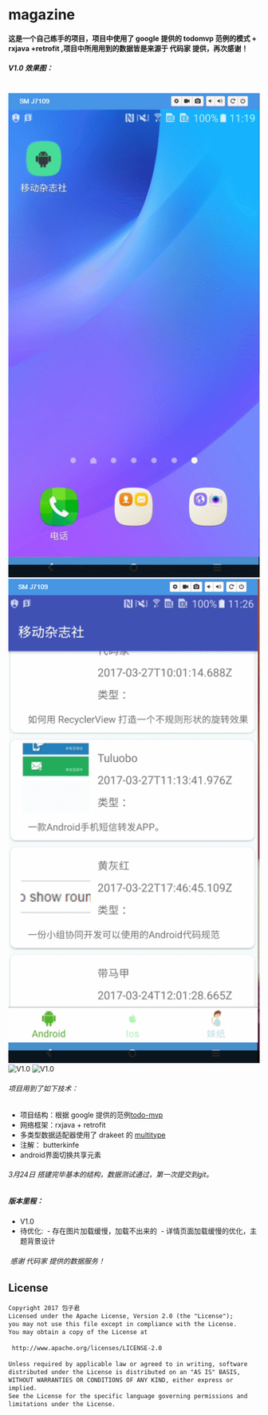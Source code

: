 # magazine
#### 这是一个自己练手的项目，项目中使用了 google 提供的 todomvp 范例的模式  + rxjava +retrofit ,项目中所用用到的数据皆是来源于 代码家  提供，再次感谢！
##### V1.0 效果图：
  ![V1.0](https://github.com/shuangqingfeng/magazineProject/raw/master/screenShot/home.gif)
  ![V1.0](https://github.com/shuangqingfeng/magazineProject/raw/master/screenShot/android.gif)
  ![V1.0](https://github.com/shuangqingfeng/magazineProject/raw/master/screenShot/ios.gif)
  ![V1.0](https://github.com/shuangqingfeng/magazineProject/raw/master/screenShot/beauty.gif)
###### 项目用到了如下技术：
- 项目结构：根据 google 提供的范例[todo-mvp](https://github.com/googlesamples/android-architecture/tree/todo-mvp/) 
- 网络框架：rxjava + retrofit
- 多类型数据适配器使用了 drakeet 的 [multitype](https://github.com/drakeet/MultiType)
- 注解： butterkinfe
- android界面切换共享元素

######  3月24日 搭建完毕基本的结构，数据测试通过，第一次提交到git。



##### 版本里程：
- V1.0 
 - 待优化:
  - 存在图片加载缓慢，加载不出来的
  - 详情页面加载缓慢的优化，主题背景设计
   
######  感谢 代码家 提供的数据服务！
## License
    Copyright 2017 包子君
    Licensed under the Apache License, Version 2.0 (the "License");
    you may not use this file except in compliance with the License.
    You may obtain a copy of the License at

     http://www.apache.org/licenses/LICENSE-2.0

    Unless required by applicable law or agreed to in writing, software
    distributed under the License is distributed on an "AS IS" BASIS,
    WITHOUT WARRANTIES OR CONDITIONS OF ANY KIND, either express or implied.
    See the License for the specific language governing permissions and
    limitations under the License.
